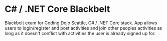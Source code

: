 
# C# / .NET Core Blackbelt

Blackbelt exam for Coding Dojo Seattle, C# / .NET Core stack. App allows users to login/register and post activities and join other peoples activities as long as it doesn't conflict with activities the user is already signed up for.